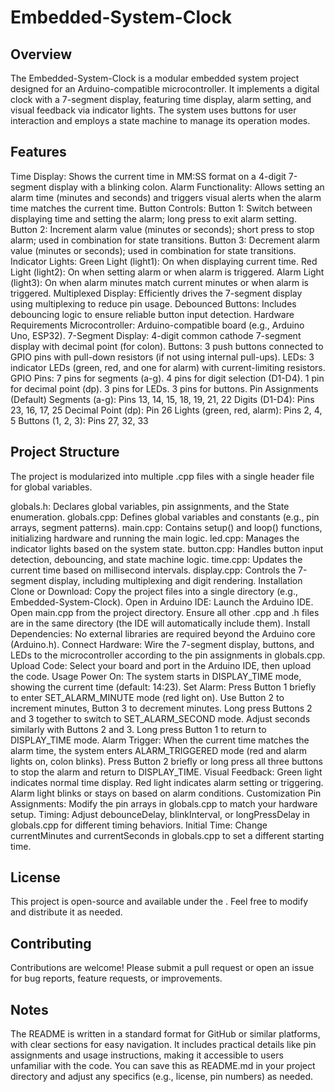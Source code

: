 # Embedded-System-Clock
## Overview
The Embedded-System-Clock is a modular embedded system project designed for an Arduino-compatible microcontroller. It implements a digital clock with a 7-segment display, featuring time display, alarm setting, and visual feedback via indicator lights. The system uses buttons for user interaction and employs a state machine to manage its operation modes.

## Features
Time Display: Shows the current time in MM:SS format on a 4-digit 7-segment display with a blinking colon.
Alarm Functionality: Allows setting an alarm time (minutes and seconds) and triggers visual alerts when the alarm time matches the current time.
Button Controls:
Button 1: Switch between displaying time and setting the alarm; long press to exit alarm setting.
Button 2: Increment alarm value (minutes or seconds); short press to stop alarm; used in combination for state transitions.
Button 3: Decrement alarm value (minutes or seconds); used in combination for state transitions.
Indicator Lights:
Green Light (light1): On when displaying current time.
Red Light (light2): On when setting alarm or when alarm is triggered.
Alarm Light (light3): On when alarm minutes match current minutes or when alarm is triggered.
Multiplexed Display: Efficiently drives the 7-segment display using multiplexing to reduce pin usage.
Debounced Buttons: Includes debouncing logic to ensure reliable button input detection.
Hardware Requirements
Microcontroller: Arduino-compatible board (e.g., Arduino Uno, ESP32).
7-Segment Display: 4-digit common cathode 7-segment display with decimal point (for colon).
Buttons: 3 push buttons connected to GPIO pins with pull-down resistors (if not using internal pull-ups).
LEDs: 3 indicator LEDs (green, red, and one for alarm) with current-limiting resistors.
GPIO Pins:
7 pins for segments (a-g).
4 pins for digit selection (D1-D4).
1 pin for decimal point (dp).
3 pins for LEDs.
3 pins for buttons.
Pin Assignments (Default)
Segments (a-g): Pins 13, 14, 15, 18, 19, 21, 22
Digits (D1-D4): Pins 23, 16, 17, 25
Decimal Point (dp): Pin 26
Lights (green, red, alarm): Pins 2, 4, 5
Buttons (1, 2, 3): Pins 27, 32, 33
## Project Structure
The project is modularized into multiple .cpp files with a single header file for global variables.

globals.h: Declares global variables, pin assignments, and the State enumeration.
globals.cpp: Defines global variables and constants (e.g., pin arrays, segment patterns).
main.cpp: Contains setup() and loop() functions, initializing hardware and running the main logic.
led.cpp: Manages the indicator lights based on the system state.
button.cpp: Handles button input detection, debouncing, and state machine logic.
time.cpp: Updates the current time based on millisecond intervals.
display.cpp: Controls the 7-segment display, including multiplexing and digit rendering.
Installation
Clone or Download: Copy the project files into a single directory (e.g., Embedded-System-Clock).
Open in Arduino IDE:
Launch the Arduino IDE.
Open main.cpp from the project directory.
Ensure all other .cpp and .h files are in the same directory (the IDE will automatically include them).
Install Dependencies: No external libraries are required beyond the Arduino core (Arduino.h).
Connect Hardware: Wire the 7-segment display, buttons, and LEDs to the microcontroller according to the pin assignments in globals.cpp.
Upload Code: Select your board and port in the Arduino IDE, then upload the code.
Usage
Power On: The system starts in DISPLAY_TIME mode, showing the current time (default: 14:23).
Set Alarm:
Press Button 1 briefly to enter SET_ALARM_MINUTE mode (red light on).
Use Button 2 to increment minutes, Button 3 to decrement minutes.
Long press Buttons 2 and 3 together to switch to SET_ALARM_SECOND mode.
Adjust seconds similarly with Buttons 2 and 3.
Long press Button 1 to return to DISPLAY_TIME mode.
Alarm Trigger: When the current time matches the alarm time, the system enters ALARM_TRIGGERED mode (red and alarm lights on, colon blinks).
Press Button 2 briefly or long press all three buttons to stop the alarm and return to DISPLAY_TIME.
Visual Feedback:
Green light indicates normal time display.
Red light indicates alarm setting or triggering.
Alarm light blinks or stays on based on alarm conditions.
Customization
Pin Assignments: Modify the pin arrays in globals.cpp to match your hardware setup.
Timing: Adjust debounceDelay, blinkInterval, or longPressDelay in globals.cpp for different timing behaviors.
Initial Time: Change currentMinutes and currentSeconds in globals.cpp to set a different starting time.
## License
This project is open-source and available under the . Feel free to modify and distribute it as needed.

## Contributing
Contributions are welcome! Please submit a pull request or open an issue for bug reports, feature requests, or improvements.

## Notes
The README is written in a standard format for GitHub or similar platforms, with clear sections for easy navigation.
It includes practical details like pin assignments and usage instructions, making it accessible to users unfamiliar with the code.
You can save this as README.md in your project directory and adjust any specifics (e.g., license, pin numbers) as needed.